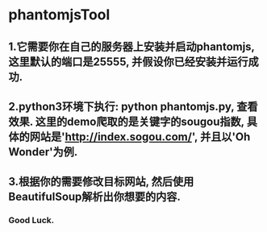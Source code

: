 # phantomjsTool
## 1.它需要你在自己的服务器上安装并启动phantomjs, 这里默认的端口是25555, 并假设你已经安装并运行成功.
## 2.python3环境下执行: python phantomjs.py, 查看效果. 这里的demo爬取的是关键字的sougou指数, 具体的网站是'http://index.sogou.com/', 并且以'Oh Wonder'为例.
## 3.根据你的需要修改目标网站, 然后使用BeautifulSoup解析出你想要的内容.
### Good Luck.

